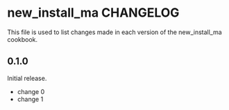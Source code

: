 # new_install_ma CHANGELOG

This file is used to list changes made in each version of the new_install_ma cookbook.

## 0.1.0

Initial release.

- change 0
- change 1
